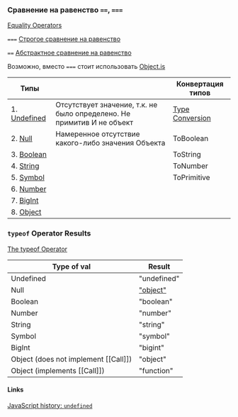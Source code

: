 ### Сравнение на равенство `==`, `===`
[Equality Operators](https://262.ecma-international.org/12.0/#sec-equality-operators)  

`===` [Строгое сравнение на равенство](https://262.ecma-international.org/12.0/#sec-strict-equality-comparison)

`==` [Абстрактное сравнение на равенство](https://262.ecma-international.org/12.0/#sec-abstract-equality-comparison)

Возможно, вместо `===` стоит использовать [Object.is](https://262.ecma-international.org/12.0/#sec-object.is)

| Типы                                                                                                 |                                                                        | Конвертация типов                                                               |
|------------------------------------------------------------------------------------------------------|------------------------------------------------------------------------|---------------------------------------------------------------------------------|
| 1. [Undefined](https://262.ecma-international.org/12.0/#sec-ecmascript-language-types-undefined-type)| Отсутствует значение, т.к. не было определено. Не примитив И не объект | [Type Conversion](https://262.ecma-international.org/12.0/#sec-type-conversion) |
| 2. [Null](https://262.ecma-international.org/12.0/#sec-ecmascript-language-types-null-type)          | Намеренное отсутствие какого-либо значения Объекта                     | ToBoolean
| 3. [Boolean](https://262.ecma-international.org/12.0/#sec-ecmascript-language-types-boolean-type)    |                                                                        | ToString
| 4. [String](https://262.ecma-international.org/12.0/#sec-ecmascript-language-types-string-type)      |                                                                        | ToNumber
| 5. [Symbol](https://262.ecma-international.org/12.0/#sec-ecmascript-language-types-symbol-type)      |                                                                        | ToPrimitive
| 6. [Number](https://262.ecma-international.org/12.0/#sec-ecmascript-language-types-number-type)      |                                                                        |
| 7. [BigInt](https://262.ecma-international.org/12.0/#sec-ecmascript-language-types-bigint-type)      |                                                                        |
| 8. [Object](https://262.ecma-international.org/12.0/#sec-object-type)


### `typeof` Operator Results

[The typeof Operator](https://262.ecma-international.org/12.0/#sec-typeof-operator)

| Type of val                          | Result
|--------------------------------------|--------
| Undefined                            | "undefined"
| Null                                 | ["object"](https://2ality.com/2013/10/typeof-null.html)
| Boolean                              | "boolean"
| Number                               | "number"
| String                               | "string"
| Symbol                               | "symbol"
| BigInt                               | "bigint"
| Object (does not implement [[Call]]) | "object"
| Object (implements [[Call]])         | "function"

#### Links
[JavaScript history: `undefined`](https://2ality.com/2013/05/history-undefined.html)
